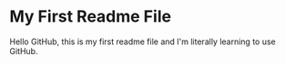# My First Readme File
Hello GitHub, this is my first readme file and I'm literally learning to use GitHub.
